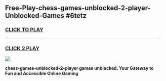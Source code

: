 
## Free-Play-chess-games-unblocked-2-player-Unblocked-Games #6tetz
<h3>
<a href="https://news.freeplayer.one?title=chess-games-unblocked-2-player&ref=8M">CLICK TO PLAY</a></h3>
<hr>

<h3>
<a href="https://news.freeplayer.one?title=chess-games-unblocked-2-player&ref=8M">CLICK 2 PLAY</a>
  
</h3>

<a href="https://news.freeplayer.one?title=chess-games-unblocked-2-player&ref=8M"><img src="https://clearcache.store/games.png"></a>


**chess-games-unblocked-2-player games unblocked: Your Gateway to Fun and Accessible Online Gaming**
